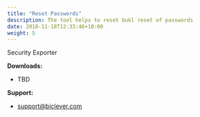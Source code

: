 ```yaml
---
title: "Reset Passwords"
description: The tool helps to reset bukl reset of passwords 
date: 2018-11-18T12:33:46+10:00
weight: 5
---
```


Security Exporter



**Downloads:**
- TBD
  
**Support:**
- [support@biclever.com](mailto:support@biclever.com)


